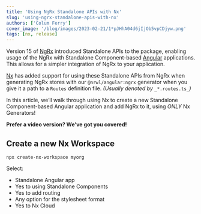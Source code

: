 ```yaml
---
title: 'Using NgRx Standalone APIs with Nx'
slug: 'using-ngrx-standalone-apis-with-nx'
authors: ['Colum Ferry']
cover_image: '/blog/images/2023-02-21/1*pJHhA04d6jIjOb5vpCDjyw.png'
tags: [nx, release]
---
```


Version 15 of [NgRx](https://ngrx.io/) introduced Standalone APIs to the package, enabling usage of the NgRx with Standalone Component-based [Angular](https://angular.io/) applications. This allows for a simpler integration of NgRx to your application.

[Nx](https://nx.dev/) has added support for using these Standalone APIs from NgRx when generating NgRx stores with our `@nrwl/angular:ngrx` generator when you give it a path to a `Routes` definition file. _(Usually denoted by_ `_*.routes.ts_`_)_

In this article, we’ll walk through using Nx to create a new Standalone Component-based Angular application and add NgRx to it, using _ONLY_ Nx Generators!

**Prefer a video version? We’ve got you covered!**

## Create a new Nx Workspace

`npx create-nx-workspace myorg`

Select:

- Standalone Angular app
- Yes to using Standalone Components
- Yes to add routing
- Any option for the stylesheet format
- Yes to Nx Cloud
